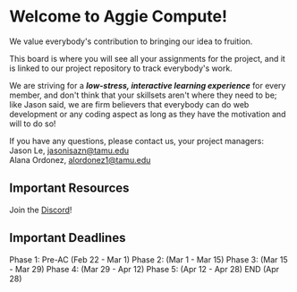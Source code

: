 # Welcome to Aggie Compute!
We value everybody's contribution to bringing our idea to fruition. 

This board is where you will see all your assignments for the project, and it is linked to our project repository to track everybody's work.

We are striving for a **_low-stress, interactive learning experience_** for every member, and don't think that your skillsets aren't where they need to be; like Jason said, we are firm believers that everybody can do web development or any coding aspect as long as they have the motivation and will to do so!

If you have any questions, please contact us, your project managers: </br >
Jason Le, jasonisazn@tamu.edu</br >
Alana Ordonez, alordonez1@tamu.edu 


## Important Resources
Join the [Discord](https://discord.gg/8eDhEfzh)!


## Important Deadlines
  
  Phase 1: Pre-AC       (Feb 22 - Mar 1)
  Phase 2:              (Mar 1 - Mar 15)
  Phase 3:              (Mar 15 - Mar 29)
  Phase 4:              (Mar 29 - Apr 12) 
  Phase 5:              (Apr 12 - Apr 28)
  END                   (Apr 28)
